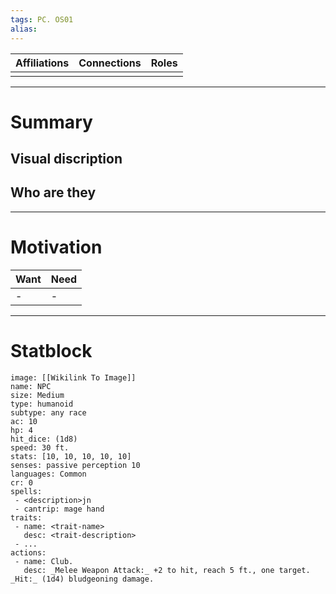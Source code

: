 ```yaml
---
tags: PC. OS01
alias:
---
```


| Affiliations | Connections | Roles |
| ------------ | ----------- | ----- |
|              |             |       |

---
 # Summary
 ## Visual discription
 ## Who are they


---
 # Motivation

 | Want | Need |
 |:---- | ---- |
 | -    | -    |

---
 # Statblock
 
 ```statblock
image: [[Wikilink To Image]]
name: NPC
size: Medium
type: humanoid
subtype: any race
ac: 10
hp: 4 
hit_dice: (1d8)
speed: 30 ft.
stats: [10, 10, 10, 10, 10]
senses: passive perception 10
languages: Common
cr: 0
spells:
  - <description>jn 
  - cantrip: mage hand
traits:
  - name: <trait-name>
    desc: <trait-description>
  - ...
actions:
  - name: Club.
    desc: _Melee Weapon Attack:_ +2 to hit, reach 5 ft., one target. _Hit:_ (1d4) bludgeoning damage.
  
